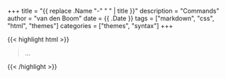 +++
title = "{{ replace .Name "-" " " | title }}"
description = "Commands"
author = "van den Boom"
date = {{ .Date }}
tags = ["markdown", "css", "html", "themes"]
categories = ["themes", "syntax"]
+++

{{< highlight html >}}

> ...

{{< /highlight >}}
